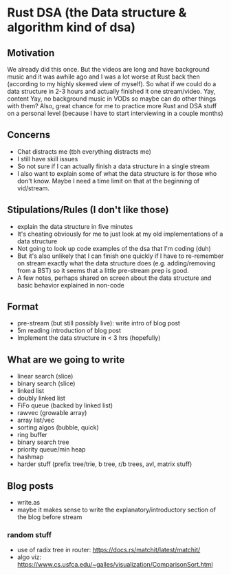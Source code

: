 # Rust DSA (the Data structure & algorithm kind of dsa)

## Motivation
We already did this once.
But the videos are long and have background music and it was awhile ago and I was a lot worse at Rust back then (according to my highly skewed view of myself).
So what if we could do a data structure in 2-3 hours and actually finished it one stream/video.
Yay, content
Yay, no background music in VODs so maybe can do other things with them?
Also, great chance for me to practice more Rust and DSA stuff on a personal level (because I have to start interviewing in a couple months)

## Concerns
- Chat distracts me (tbh everything distracts me)
- I still have skill issues
- So not sure if I can actually finish a data structure in a single stream
- I also want to explain some of what the data structure is for those who don't know. Maybe I need a time limit on that at the beginning of vid/stream.

## Stipulations/Rules (I don't like those)
- explain the data structure in five minutes
- It's cheating obviously for me to just look at my old implementations of a data structure
- Not going to look up code examples of the dsa that I'm coding (duh)
- But it's also unlikely that I can finish one quickly if I have to re-remember on stream exactly what the data structure does (e.g. adding/removing from a BST) so it seems that a little pre-stream prep is good.
- A few notes, perhaps shared on screen about the data structure and basic behavior explained in non-code

## Format
- pre-stream (but still possibly live): write intro of blog post
- 5m reading introduction of blog post
- Implement the data structure in < 3 hrs (hopefully)

## What are we going to write
- linear search (slice)
- binary search (slice)
- linked list
- doubly linked list
- FiFo queue (backed by linked list)
- rawvec (growable array)
- array list/vec
- sorting algos (bubble, quick)
- ring buffer
- binary search tree
- priority queue/min heap
- hashmap
- harder stuff (prefix tree/trie, b tree, r/b trees, avl, matrix stuff)

## Blog posts
- write.as
- maybe it makes sense to write the explanatory/introductory section of the blog before stream

### random stuff
- use of radix tree in router: https://docs.rs/matchit/latest/matchit/
- algo viz: https://www.cs.usfca.edu/~galles/visualization/ComparisonSort.html
